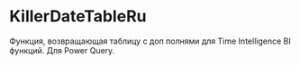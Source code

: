 # KillerDateTableRu
Функция, возвращающая таблицу с доп полнями для Time Intelligence BI функций. Для Power Query.
